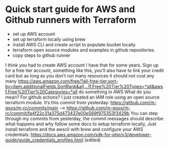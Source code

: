 # Quick start guide for AWS and Github runners with Terraform

- set up AWS account
- set up terraform locally using brew
- install AWS CLI and create script to populate bucket locally
- terraform open source modules and examples in github repositories
- copy steps to github runner

I think you had to create AWS account
I have that for some years. Sign up for a free tier account, something like this, you’ll also have to link your credit card but as long as you don’t run many resources it should not cost any many
https://aws.amazon.com/free/?all-free-tier.sort-by=item.additionalFields.SortRank&al[…]f.Free%20Tier%20Types=*all&awsf.Free%20Tier%20Categories=*all
do something in AWS
What do you mean? For github actions? I just created an IAM role using an open source terraform module.
It’s this commit from yesterday: https://github.com/m-goos/m-rc/commits/main --> https://github.com/m-goos/m-rc/commit/fa4f22c31a375d473437e00e569f975353f3429b
You can step through my commits from yesterday, the commit messages should describe what happens and why
 follow some docs to setup terraform locally,
Just install terraform and the awscli with brew and configure your AWS credentials:  https://docs.aws.amazon.com/sdk-for-php/v3/developer-guide/guide_credentials_profiles.html (edited) 
